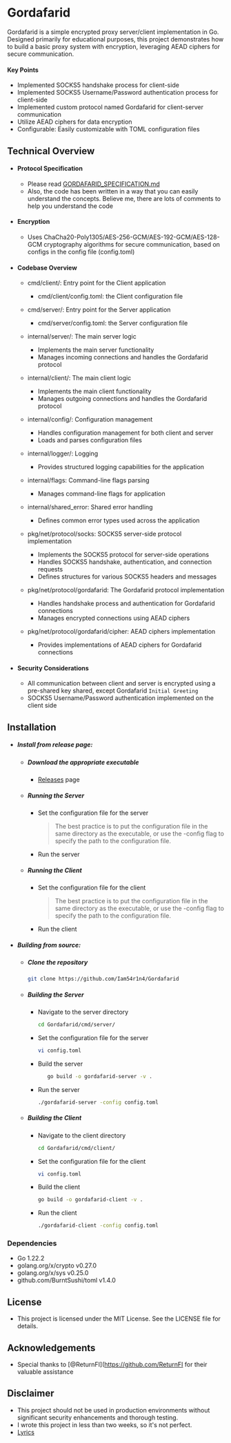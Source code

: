 # Gordafarid

Gordafarid is a simple encrypted proxy server/client implementation in Go. Designed primarily for educational purposes, this project demonstrates how to build a basic proxy system with encryption, leveraging AEAD ciphers for secure communication.

#### Key Points
   - Implemented SOCKS5 handshake process for client-side
   - Implemented SOCKS5 Username/Password authentication process for client-side
   - Implemented custom protocol named Gordafarid for client-server communication
   - Utilize AEAD ciphers for data encryption
   - Configurable: Easily customizable with TOML configuration files

## Technical Overview

- #### Protocol Specification
   - Please read [GORDAFARID_SPECIFICATION.md](https://github.com/Iam54r1n4/Gordafarid/blob/main/GORDAFARID_SPECIFICATION.MD)
   - Also, the code has been written in a way that you can easily understand the concepts. Believe me, there are lots of comments to help you understand the code

- #### Encryption
   - Uses ChaCha20-Poly1305/AES-256-GCM/AES-192-GCM/AES-128-GCM cryptography algorithms for secure communication, based on configs in the config file (config.toml)

- #### Codebase Overview

   - cmd/client/: Entry point for the Client application
      - cmd/client/config.toml: the Client configuration file
   - cmd/server/: Entry point for the Server application
      - cmd/server/config.toml: the Server configuration file

   - internal/server/: The main server logic
      - Implements the main server functionality
      - Manages incoming connections and handles the Gordafarid protocol
   
   - internal/client/: The main client logic
      - Implements the main client functionality
      - Manages outgoing connections and handles the Gordafarid protocol

   - internal/config/: Configuration management
      - Handles configuration management for both client and server
      - Loads and parses configuration files

   - internal/logger/: Logging
      - Provides structured logging capabilities for the application

   - internal/flags: Command-line flags parsing
      - Manages command-line flags for application

   - internal/shared_error: Shared error handling
      - Defines common error types used across the application


   - pkg/net/protocol/socks: SOCKS5 server-side protocol implementation
      - Implements the SOCKS5 protocol for server-side operations
      - Handles SOCKS5 handshake, authentication, and connection requests
      - Defines structures for various SOCKS5 headers and messages


   - pkg/net/protocol/gordafarid: The Gordafarid protocol implementation
      - Handles handshake process and authentication for Gordafarid connections
      - Manages encrypted connections using AEAD ciphers

   - pkg/net/protocol/gordafarid/cipher: AEAD ciphers implementation
      - Provides implementations of AEAD ciphers for Gordafarid connections


- #### Security Considerations
   - All communication between client and server is encrypted using a pre-shared key shared, except Gordafarid `Initial Greeting`
   - SOCKS5 Username/Password authentication implemented on the client side

## Installation

   - ##### Install from release page:
      - ##### Download the appropriate executable
         - [Releases](https://github.com/Iam54r1n4/Gordafarid/releases) page
      - ##### Running the Server
         - Set the configuration file for the server
            > The best practice is to put the configuration file in the same directory as the executable, or use the -config flag to specify the path to the configuration file.
         - Run the server

      

      - ##### Running the Client
         - Set the configuration file for the client
            > The best practice is to put the configuration file in the same directory as the executable, or use the -config flag to specify the path to the configuration file.
         - Run the client

   - ##### Building from source:
      - ##### Clone the repository
         ```bash
         git clone https://github.com/Iam54r1n4/Gordafarid
         ```

      - ##### Building the Server
         - Navigate to the server directory
            ```bash
            cd Gordafarid/cmd/server/
            ```
         - Set the configuration file for the server
            ```bash
            vi config.toml
            ```
         - Build the server
            ```bash
               go build -o gordafarid-server -v .
            ```
         - Run the server
            ```bash
            ./gordafarid-server -config config.toml
            ```

      - ##### Building the Client
         - Navigate to the client directory
            ```bash
            cd Gordafarid/cmd/client/
            ```
         - Set the configuration file for the client
            ```bash
            vi config.toml
            ```
         - Build the client
            ```bash
            go build -o gordafarid-client -v .
            ```
         - Run the client
            ```bash
            ./gordafarid-client -config config.toml
            ```

### Dependencies

- Go 1.22.2
- golang.org/x/crypto v0.27.0
- golang.org/x/sys v0.25.0
- github.com/BurntSushi/toml v1.4.0

## License

- This project is licensed under the MIT License. See the LICENSE file for details.

## Acknowledgements
- Special thanks to [@ReturnFI](https://github.com/ReturnFI for their valuable assistance

## Disclaimer

- This project should not be used in production environments without significant security enhancements and thorough testing.
- I wrote this project in less than two weeks, so it's not perfect.
- [Lyrics](https://github.com/Iam54r1n4/Gordafarid/blob/main/LYRICS.md)
